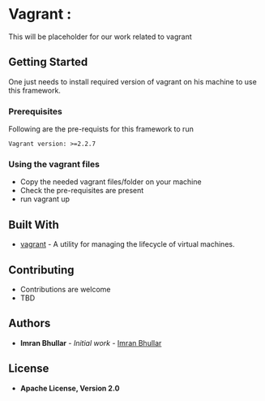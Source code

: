 # Vagrant : 

This will be placeholder for our work related to vagrant

## Getting Started

One just needs to install required version of vagrant on his machine to use this framework.

### Prerequisites

Following are the pre-requists for this framework to run

```
Vagrant version: >=2.2.7
```

### Using the vagrant files

* Copy the needed vagrant files/folder on your machine
* Check the pre-requisites are present
* run vagrant up

## Built With

* [vagrant](https://www.vagrantup.com/docs/index.html) - A utility for managing the lifecycle of virtual machines. 

## Contributing

* Contributions are welcome
* TBD

## Authors

* **Imran Bhullar** - *Initial work* - [Imran Bhullar](https://www.imranbhullar.com)


## License

* **Apache License, Version 2.0**

